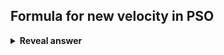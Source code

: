 ## Formula for new velocity in PSO
<details>
<summary><b>Reveal answer</b></summary>
A summation of current velocity, random weighting of particles dist to best pos, and best global pos<br><br>xij is current pos<br><img src="../../../../../media/paste-df609196a577fa492e2831da08e4dced28123a19.jpg"><br><img src="../../../../../media/paste-9123b3d16b0fd0c9e30b5e08be85002ec5d57990.jpg">
</details>
